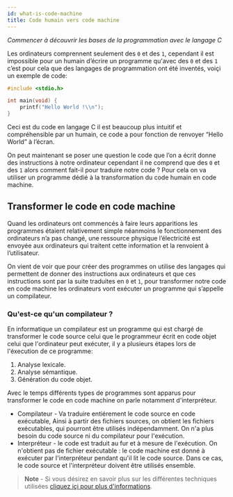 ```yaml
---
id: what-is-code-machine
title: Code humain vers code machine
---
```

*Commencer à découvrir les bases de la programmation avec le langage C*

Les ordinateurs comprennent seulement des `0` et des `1`, cependant il est impossible pour un humain d’écrire un programme qu'avec des `0` et des `1` c’est pour cela que des langages de programmation ont été inventés, voiçi un exemple de code:

```C
#include <stdio.h>

int main(void) {
	printf("Hello World !\\n");
}
```

Ceci est du code en langage C il est beaucoup plus intuitif et compréhensible par un humain, ce code a pour fonction de renvoyer “Hello World” à l’écran. 

On peut maintenant se poser une question le code que l’on a écrit donne des instructions à notre ordinateur cependant il ne comprend que des `0` et des `1` alors comment fait-il pour traduire notre code ?  Pour cela on va utiliser un programme dédié à la transformation du code humain en code machine.

## Transformer le code en code machine
Quand les ordinateurs ont commencés à faire leurs apparitions les programmes étaient relativement simple néanmoins le fonctionnement des ordinateurs n’a pas changé, une ressource physique l’électricité est envoyée aux ordinateurs qui traitent cette information et la renvoient à l’utilisateur.

On vient de voir que pour créer des programmes on utilise des langages qui permettent de donner des instructions aux ordinateurs et que ces instructions sont par la suite traduites en `0` et `1`, pour transformer notre code en code machine les ordinateurs vont exécuter un programme qui s’appelle un compilateur.

### Qu'est-ce qu'un compilateur ?
En informatique un compilateur est un programme qui est chargé de transformer le code source celui que le programmeur écrit en code objet celui que l'ordinateur peut exécuter, il y a plusieurs étapes lors de l'éxecution de ce programme:

1. Analyse lexicale.
2. Analyse sémantique.
3. Génération du code objet.

Avec le temps différents types de programmes sont apparus pour transformer le code en code machine on parle notamment d'interpréteur.

* Compilateur - Va traduire entiérement le code source en code exécutable, Ainsi à partir des fichiers sources, on obtient les fichiers exécutables, qui pourront être utilisés indépendamment. On n'a plus besoin du code source ni du compilateur pour l'exécution.
* Interpréteur - le code est traduit au fur et à mesure de l'exécution. On n'obtient pas de fichier exécutable : le code machine est donné à exécuter par l'interpréteur pendant qu'il lit le code source. Dans ce cas, le code source et l'interpréteur doivent être utilisés ensemble.

> **Note** - Si vous désirez en savoir plus sur les différentes techniques utilisées [cliquez içi  pour plus d'informations](https://fr.wikipedia.org/wiki/Compilateur).
